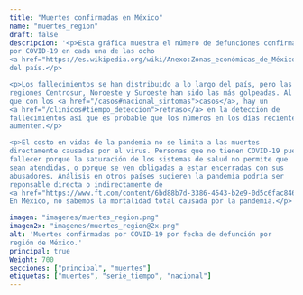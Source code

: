 ```yaml
---
title: "Muertes confirmadas en México"
name: "muertes_region"
draft: false
descripcion: '<p>Esta gráfica muestra el número de defunciones confirmadas
por COVID-19 en cada una de las ocho
<a href="https://es.wikipedia.org/wiki/Anexo:Zonas_económicas_de_México" target="_blank">regiones geográficas</a>
del país.</p>

<p>Los fallecimientos se han distribuido a lo largo del país, pero las
regiones Centrosur, Noroeste y Suroeste han sido las más golpeadas. Al igual
que con los <a href="/casos#nacional_sintomas">casos</a>, hay un
<a href="/clinicos#tiempo_deteccion">retraso</a> en la detección de
fallecimientos así que es probable que los números en los días recientes
aumenten.</p>

<p>El costo en vidas de la pandemia no se limita a las muertes
directamente causadas por el virus. Personas que no tienen COVID-19 pueden
fallecer porque la saturación de los sistemas de salud no permite que
sean atendidas, o porque se ven obligadas a estar encerradas con sus
abusadores. Análisis en otros países sugieren la pandemia podría ser
reponsable directa o indirectamente de
<a href="https://www.ft.com/content/6bd88b7d-3386-4543-b2e9-0d5c6fac846c" target="_blank">60% más fallecmimentos que los reportados</a>.
En México, no sabemos la mortalidad total causada por la pandemia.</p>'

imagen: "imagenes/muertes_region.png"
imagen2x: "imagenes/muertes_region@2x.png"
alt: 'Muertes confirmadas por COVID-19 por fecha de defunción por
región de México.'
principal: true
Weight: 700
secciones: ["principal", "muertes"]
etiquetas: ["muertes", "serie_tiempo", "nacional"]
---
```

